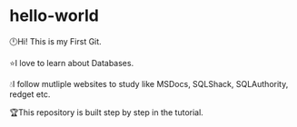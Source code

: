 # hello-world
:clock12:Hi! This is my First Git.

:star:I love to learn about Databases.

:droplet:I follow mutliple websites to study like MSDocs, SQLShack, SQLAuthority, redget etc.

:trophy:This repository is built step by step in the tutorial. 
